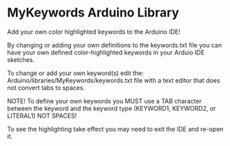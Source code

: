 
# MyKeywords Arduino Library

Add your own color highlighted keywords to the Arduino IDE!

By changing or adding your own definitions to the keywords.txt file you can have your own defined color-highlighted keywords in your Arduio IDE sketches.

To change or add your own keyword(s) edit the:
   Arduino/libraries/MyKeywords/keywords.txt
file with a text editor that does not convert tabs to spaces.

NOTE!
To define your own keywords you MUST use a TAB character between the
keyword and the keyword type (KEYWORD1, KEYWORD2, or LITERAL1)
NOT SPACES!

To see the highlighting take effect you may need to exit the IDE and re-open it.


